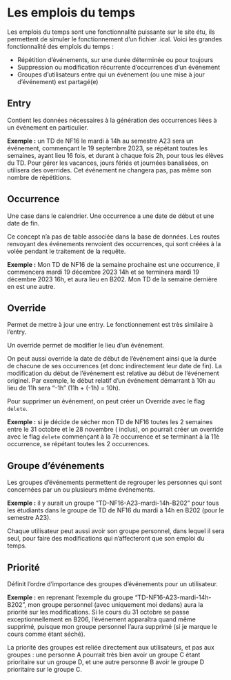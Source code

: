 # Les emplois du temps

Les emplois du temps sont une fonctionnalité puissante sur le site étu, ils permettent de simuler le fonctionnement d’un
fichier .ical. Voici les grandes fonctionnalité des emplois du temps :

- Répétition d’événements, sur une durée déterminée ou pour toujours
- Suppression ou modification récurrente d’occurrences d’un événement
- Groupes d’utilisateurs entre qui un événement (ou une mise à jour d’événement) est partagé(e)

## Entry

Contient les données nécessaires à la génération des occurrences liées à un événement en particulier.

**Exemple :** un TD de NF16 le mardi à 14h au semestre A23 sera un événement, commençant le 19 septembre 2023, se
répétant toutes les semaines, ayant lieu 16 fois, et durant à chaque fois 2h, pour tous les élèves du TD. Pour gérer les
vacances, jours fériés et journées banalisées, on utilisera des overrides. Cet événement ne changera pas, pas même son
nombre de répétitions.

## Occurrence

Une case dans le calendrier. Une occurrence a une date de début et une date de fin.

Ce concept n’a pas de table associée dans la base de données. Les routes renvoyant des événements renvoient des
occurrences, qui sont créées à la volée pendant le traitement de la requête.

**Exemple :** Mon TD de NF16 de la semaine prochaine est une occurrence, il commencera mardi 19 décembre 2023 14h et se
terminera mardi 19 décembre 2023 16h, et aura lieu en B202. Mon TD de la semaine dernière en est une autre.

## Override

Permet de mettre à jour une entry. Le fonctionnement est très similaire à l’entry.

Un override permet de modifier le lieu d’un événement.

On peut aussi override la date de début de l’événement ainsi que la durée de chacune de ses occurrences (et donc
indirectement leur date de fin). La modification du début de l’événement est relative au début de l’événement originel.
Par exemple, le début relatif d’un événement démarrant à 10h au lieu de 11h sera “-1h” (11h + (-1h) = 10h).

Pour supprimer un événement, on peut créer un Override avec le flag `delete`.

**Exemple :** si je décide de sécher mon TD de NF16 toutes les 2 semaines entre le 31 octobre et le 28 novembre (
inclus), on pourrait créer un override avec le flag `delete` commençant à la 7è occurrence et se terminant à la 11è
occurrence, se répétant toutes les 2 occurrences.

## Groupe d’événements

Les groupes d’événements permettent de regrouper les personnes qui sont concernées par un ou plusieurs même événements.

**Exemple :** il y aurait un groupe “TD-NF16-A23-mardi-14h-B202” pour tous les étudiants dans le groupe de TD de NF16 du
mardi à 14h en B202 (pour le semestre A23).

Chaque utilisateur peut aussi avoir son groupe personnel, dans lequel il sera seul, pour faire des modifications qui
n’affecteront que son emploi du temps.

## Priorité

Définit l’ordre d’importance des groupes d’événements pour un utilisateur.

**Exemple :** en reprenant l’exemple du groupe “TD-NF16-A23-mardi-14h-B202”, mon groupe personnel (avec uniquement moi
dedans) aura la priorité sur les modifications. Si le cours du 31 octobre se passe exceptionnellement en B206,
l’événement apparaîtra quand même supprimé, puisque mon groupe personnel l’aura supprimé (si je marque le cours comme
étant séché).

La priorité des groupes est reliée directement aux utilisateurs, et pas aux groupes : une personne A pourrait très bien
avoir un groupe C étant prioritaire sur un groupe D, et une autre personne B avoir le groupe D prioritaire sur le groupe
C.
